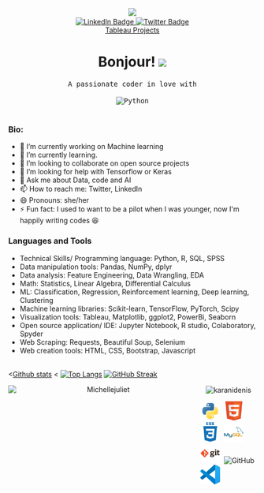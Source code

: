<div id="header" align="center">
  <img src="https://media3.giphy.com/media/xZ6YzXZkSs64wk4s7C/giphy.gif" width="100"/>
  <div id="badges">
  <a href="https://www.linkedin.com/in/michelle-juliet">
    <img src="https://img.shields.io/badge/LinkedIn-blue?style=for-the-badge&logo=linkedin&logoColor=white" alt="LinkedIn Badge"/>
  </a>
  <a href="https://www.twitter.com/mitchyj_">
    <img src="https://img.shields.io/badge/Twitter-blue?style=for-the-badge&logo=twitter&logoColor=white" alt="Twitter Badge"/>
  </a>
    <br>
    <a href="https://public.tableau.com/app/profile/michelle.juliet/">Tableau Projects </a>
</div>
<h1>
  Bonjour!
  <img src="https://media.giphy.com/media/hvRJCLFzcasrR4ia7z/giphy.gif" width="30px"/>
</h1>
  <p align="center">
  <samp>
    A passionate coder in love with
    <br><br>
    <img src="https://img.icons8.com/color/48/000000/python.png" alt="Python">
    <br><br>
  </samp>
</p>

</div>

<!--
**michellejuliet/michellejuliet** is a ✨ _special_ ✨ repository because its `README.md` (this file) appears on your GitHub profile.
-->
### Bio:

- 🔭 I’m currently working on Machine learning 
- 🌱 I’m currently learning.
- 👯 I’m looking to collaborate on open source projects
- 🤔 I’m looking for help with Tensorflow or Keras
- 💬 Ask me about Data, code and AI
- 📫 How to reach me: Twitter, LinkedIn
- 😄 Pronouns: she/her
- ⚡ Fun fact: I used to want to be a pilot when I was younger, now I'm happily writing codes 😆

### Languages and Tools
- Technical Skills/ Programming language: Python, R, SQL, SPSS
- Data manipulation tools: Pandas, NumPy, dplyr
- Data analysis: Feature Engineering, Data Wrangling, EDA
- Math: Statistics, Linear Algebra, Differential Calculus
- ML: Classification, Regression, Reinforcement learning, Deep learning, Clustering
- Machine learning libraries: Scikit-learn, TensorFlow, PyTorch, Scipy
- Visualization tools: Tableau, Matplotlib, ggplot2, PowerBi, Seaborn
- Open source application/ IDE: Jupyter Notebook, R studio, Colaboratory, Spyder
- Web Scraping: Requests, Beautiful Soup, Selenium
- Web creation tools: HTML, CSS, Bootstrap, Javascript
<br> <br>

<[Github stats](https://github-readme-stats.vercel.app/api?username=michellejuliet)
< [![Top Langs](https://github-readme-stats.vercel.app/api/top-langs/?username=michellejuliet)](https://github.com/anuraghazra/github-readme-stats)
[![GitHub Streak](https://github-readme-streak-stats.herokuapp.com?user=michellejuliet&date_format=M%20j%5B%2C%20Y%5D)](https://git.io/streak-stats) 

<!-- Update the image sources to include the "PAT_1" environment variable as a query parameter -->
<p align="center"> 
  <img align="left" src="https://github-readme-stats.vercel.app/api/top-langs?username=michellejuliet&show_icons=true&locale=en&layout=compact&theme=radical&token=${PAT_1}" alt="Michellejuliet" width=390 height=180/>
  <img align="center" src="https://github-readme-stats.vercel.app/api?username=michellejuliet&show_icons=true&theme=radical&token=${PAT_1}" alt="karanidenis" width=410 height=170/>
</p>

<div>
  <img src="https://github.com/devicons/devicon/blob/master/icons/python/python-original.svg" title="Python" alt="Python" width="40" height="40" />&nbsp;
  <img src="https://github.com/devicons/devicon/blob/master/icons/html5/html5-original.svg" title="HTML" alt="HTML" width="40" height="40"/>&nbsp;
  <img src="https://github.com/devicons/devicon/blob/master/icons/css3/css3-plain-wordmark.svg"  title="CSS3" alt="CSS" width="40" height="40"/>&nbsp;
  <img src="https://github.com/devicons/devicon/blob/master/icons/mysql/mysql-original-wordmark.svg" title="MySQL" alt="MySQL" width="40" height="40" />&nbsp;
  <img src="https://github.com/devicons/devicon/blob/master/icons/git/git-original-wordmark.svg" title="Git" alt="Git" width="40" height="40" />&nbsp;
  <img src="https://github.githubassets.com/images/modules/logos_page/Octocat.png" title="GitHub" alt="GitHub" width="40" height="40" />&nbsp;
  <img src="https://github.com/devicons/devicon/blob/master/icons/vscode/vscode-original.svg" title="VSCode" alt="VSCode" width="40" height="40" />&nbsp;
  </div>
